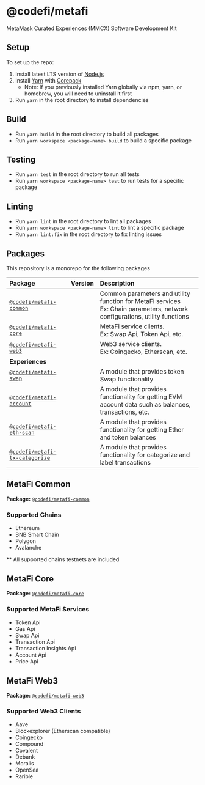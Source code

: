 # @codefi/metafi

MetaMask Curated Experiences (MMCX) Software Development Kit

## Setup
To set up the repo:
1. Install latest LTS version of [Node.js](https://nodejs.org)
2. Install [Yarn](https://yarnpkg.com) with [Corepack](https://yarnpkg.com/corepack)
   - Note: If you previously installed Yarn globally via npm, yarn, or homebrew, you will need to uninstall it first
3. Run `yarn` in the root directory to install dependencies 

## Build
- Run `yarn build` in the root directory to build all packages
- Run `yarn workspace <package-name> build` to build a specific package

## Testing
- Run `yarn test` in the root directory to run all tests
- Run `yarn workspace <package-name> test` to run tests for a specific package

## Linting
- Run `yarn lint` in the root directory to lint all packages
- Run `yarn workspace <package-name> lint` to lint a specific package
- Run `yarn lint:fix` in the root directory to fix linting issues

## Packages

This repository is a monorepo for the following packages

| **Package**                                              | **Version** | **Description**                                                                                                                  |
|:---------------------------------------------------------| :---------: |:---------------------------------------------------------------------------------------------------------------------------------|
| [`@codefi/metafi-common`](packages/common)               |             | Common parameters and utility function for MetaFi services <br />Ex: Chain parameters, network configurations, utility functions |
| [`@codefi/metafi-core`](packages/core)                   |             | MetaFi service clients. <br />Ex: Swap Api, Token Api, etc.                                                                      |
| [`@codefi/metafi-web3`](packages/web3)                   |             | Web3 service clients. <br />Ex: Coingecko, Etherscan, etc.                                                                       |
| **Experiences**                                          |             |                                                                                                                                  |
| [`@codefi/metafi-swap`](packages/swap)                   |             | A module that provides token Swap functionality                                                                                  |
| [`@codefi/metafi-account`](packages/account)             |             | A module that provides functionality for getting EVM account data such as balances, transactions, etc.                           |
| [`@codefi/metafi-eth-scan`](packages/eth-scan)           |             | A module that provides functionality for getting Ether and token balances                                                        |
| [`@codefi/metafi-tx-categorize`](packages/tx-categorize) |             | A module that provides functionality for categorize and label transactions                                                       |

## MetaFi Common

**Package:** [`@codefi/metafi-common`](packages/common)

### Supported Chains

- Ethereum
- BNB Smart Chain
- Polygon
- Avalanche

\*\* All supported chains testnets are included

## MetaFi Core

**Package:** [`@codefi/metafi-core`](packages/core)

### Supported MetaFi Services

- Token Api
- Gas Api
- Swap Api
- Transaction Api
- Transaction Insights Api
- Account Api
- Price Api

## MetaFi Web3

**Package:** [`@codefi/metafi-web3`](packages/web3)

### Supported Web3 Clients

- Aave
- Blockexplorer (Etherscan compatible)
- Coingecko
- Compound
- Covalent
- Debank
- Moralis
- OpenSea
- Rarible
